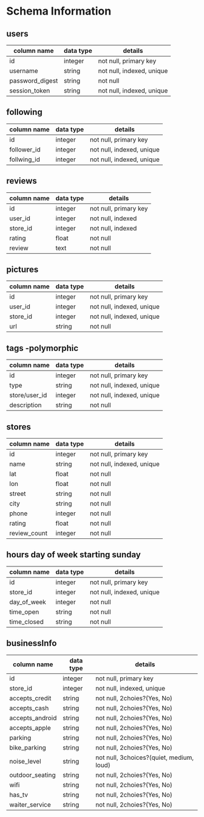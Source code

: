 # Schema Information


## users
column name     | data type | details
----------------|-----------|-----------------------
id              | integer   | not null, primary key
username        | string    | not null, indexed, unique
password_digest | string    | not null
session_token   | string    | not null, indexed, unique


## following
column name     | data type | details
----------------|-----------|-----------------------
id              | integer   | not null, primary key
follower_id     | integer   | not null, indexed, unique
follwing_id     | integer   | not null, indexed, unique


## reviews
column name     | data type | details
----------------|-----------|-----------------------
id              | integer   | not null, primary key
user_id         | integer   | not null, indexed
store_id        | integer   | not null, indexed
rating          | float     | not null
review          | text      | not null


## pictures
column name     | data type | details
----------------|-----------|-----------------------
id              | integer   | not null, primary key
user_id         | integer   | not null, indexed, unique
store_id        | integer   | not null, indexed, unique
url             | string    | not null


## tags -polymorphic
column name     | data type | details
----------------|-----------|-----------------------
id              | integer   | not null, primary key
type            | string    | not null, indexed, unique
store/user_id   | integer   | not null, indexed, unique
description     | string    | not null


## stores
column name     | data type | details
----------------|-----------|-----------------------
id              | integer   | not null, primary key
name            | string    | not null, indexed, unique
lat             | float     | not null
lon             | float     | not null
street          | string    | not null
city            | string    | not null
phone           | integer   | not null
rating          | float     | not null
review_count    | integer   | not null


## hours day of week starting sunday
column name     | data type | details
----------------|-----------|-----------------------
id              | integer   | not null, primary key
store_id        | integer   | not null, indexed, unique
day_of_week     | integer   | not null
time_open       | string    | not null
time_closed     | string    | not null


## businessInfo
column name     | data type | details
----------------|-----------|-----------------------
id              | integer   | not null, primary key
store_id        | integer   | not null, indexed, unique
accepts_credit  | string    | not null, 2choies?(Yes, No)
accepts_cash    | string    | not null, 2choies?(Yes, No)
accepts_android | string    | not null, 2choies?(Yes, No)
accepts_apple   | string    | not null, 2choies?(Yes, No)
parking         | string    | not null, 2choies?(Yes, No)
bike_parking    | string    | not null, 2choies?(Yes, No)
noise_level     | string    | not null, 3choices?(quiet, medium, loud)
outdoor_seating | string    | not null, 2choies?(Yes, No)
wifi            | string    | not null, 2choies?(Yes, No)
has_tv          | string    | not null, 2choies?(Yes, No)
waiter_service  | string    | not null, 2choies?(Yes, No)
